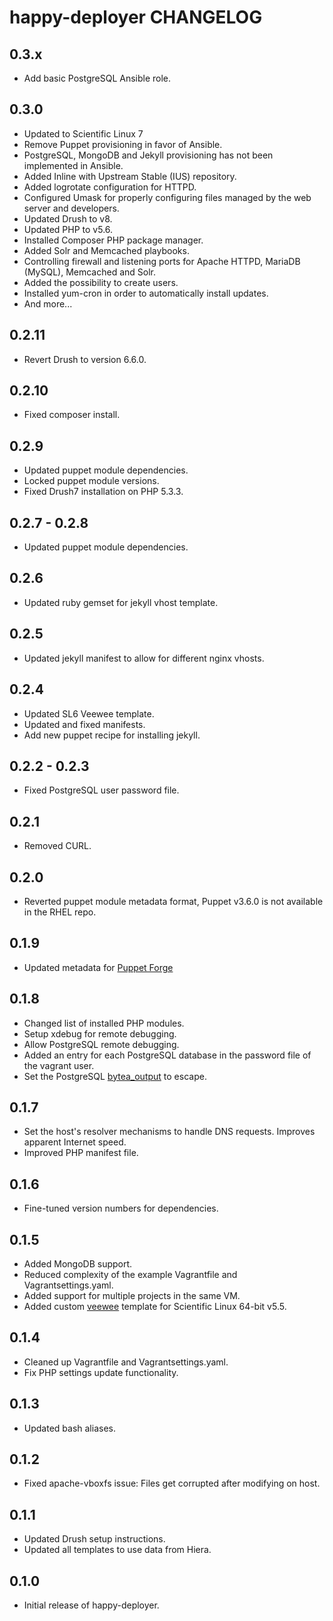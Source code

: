 happy-deployer CHANGELOG
========================

0.3.x
-----
* Add basic PostgreSQL Ansible role.

0.3.0
-----
* Updated to Scientific Linux 7
* Remove Puppet provisioning in favor of Ansible.
* PostgreSQL, MongoDB and Jekyll provisioning has not been implemented in Ansible.
* Added Inline with Upstream Stable (IUS) repository.
* Added logrotate configuration for HTTPD.
* Configured Umask for properly configuring files managed by the web server and developers.
* Updated Drush to v8.
* Updated PHP to v5.6.
* Installed Composer PHP package manager.
* Added Solr and Memcached playbooks.
* Controlling firewall and listening ports for Apache HTTPD, MariaDB (MySQL), Memcached and Solr.
* Added the possibility to create users.
* Installed yum-cron in order to automatically install updates.
* And more...

0.2.11
------
* Revert Drush to version 6.6.0.

0.2.10
------
* Fixed composer install.

0.2.9
-----
* Updated puppet module dependencies.
* Locked puppet module versions.
* Fixed Drush7 installation on PHP 5.3.3.

0.2.7 - 0.2.8
-----
* Updated puppet module dependencies.

0.2.6
-----
* Updated ruby gemset for jekyll vhost template.

0.2.5
-----
* Updated jekyll manifest to allow for different nginx vhosts.

0.2.4
-----
* Updated SL6 Veewee template.
* Updated and fixed manifests.
* Add new puppet recipe for installing jekyll.

0.2.2 - 0.2.3
-----
* Fixed PostgreSQL user password file.

0.2.1
-----
* Removed CURL.

0.2.0
-----
* Reverted puppet module metadata format, Puppet v3.6.0 is not available in the RHEL repo.

0.1.9
-----
* Updated metadata for [Puppet Forge](https://forge.puppetlabs.com)

0.1.8
-----
* Changed list of installed PHP modules.
* Setup xdebug for remote debugging.
* Allow PostgreSQL remote debugging.
* Added an entry for each PostgreSQL database in the password file of the vagrant user.
* Set the PostgreSQL [bytea_output](http://www.postgresql.org/docs/9.2/static/runtime-config-client.html) to escape.

0.1.7
-----
* Set the host's resolver mechanisms to handle DNS requests. Improves apparent Internet speed.
* Improved PHP manifest file.

0.1.6
-----
* Fine-tuned version numbers for dependencies.

0.1.5
-----
* Added MongoDB support.
* Reduced complexity of the example Vagrantfile and Vagrantsettings.yaml.
* Added support for multiple projects in the same VM.
* Added custom [veewee](https://github.com/jedi4ever/veewee) template for Scientific Linux 64-bit v5.5.

0.1.4
-----
* Cleaned up Vagrantfile and Vagrantsettings.yaml.
* Fix PHP settings update functionality.

0.1.3
-----
* Updated bash aliases.

0.1.2
-----
* Fixed apache-vboxfs issue: Files get corrupted after modifying on host.

0.1.1
-----
* Updated Drush setup instructions.
* Updated all templates to use data from Hiera.

0.1.0
-----
* Initial release of happy-deployer.
